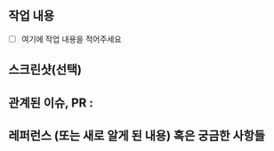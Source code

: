 ## 작업 내용 
- [ ] 여기에 작업 내용을 적어주세요


## 스크린샷(선택)

## 관계된 이슈, PR : 

## 레퍼런스 (또는 새로 알게 된 내용) 혹은 궁금한 사항들

